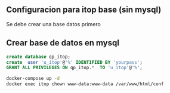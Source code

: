 ## Configuracion para itop base (sin mysql)
Se debe crear una base datos primero

## Crear base de datos en mysql

```sql
create database qp_itop;
create  user 'u_itop'@'%' IDENTIFIED BY 'yourpass';
GRANT ALL PRIVILEGES ON qp_itop.*  TO 'u_itop'@'%';
```

```bash
docker-compose up -d
docker exec itop chown www-data:www-data /var/www/html/conf
```